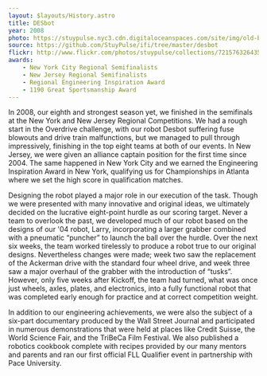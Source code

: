 ```yaml
---
layout: $layouts/History.astro
title: DESbot
year: 2008
photo: https://stuypulse.nyc3.cdn.digitaloceanspaces.com/site/img/old-bots/2008_DESbot.jpg
source: https://github.com/StuyPulse/ifi/tree/master/desbot
flickr: http://www.flickr.com/photos/stuypulse/collections/72157632643550497/
awards:
    - New York City Regional Semifinalists
    - New Jersey Regional Semifinalists
    - Regional Engineering Inspiration Award
    - 1190 Great Sportsmanship Award
---
```

In 2008, our eighth and strongest season yet, we finished in the semifinals at the New York and New Jersey Regional Competitions. We had a rough start in the Overdrive challenge, with our robot Desbot suffering fuse blowouts and drive train malfunctions, but we managed to pull through impressively, finishing in the top eight teams at both of our events. In New Jersey, we were given an alliance captain position for the first time since 2004. The same happened in New York City and we earned the Engineering Inspiration Award in New York, qualifying us for Championships in Atlanta where we set the high score in qualification matches.

 Designing the robot played a major role in our execution of the task. Though we were presented with many innovative and original ideas, we ultimately decided on the lucrative eight-point hurdle as our scoring target. Never a team to overlook the past, we developed much of our robot based on the designs of our '04 robot, Larry, incorporating a larger grabber combined with a pneumatic “puncher” to launch the ball over the hurdle. Over the next six weeks, the team worked tirelessly to produce a robot true to our original designs. Nevertheless changes were made; week two saw the replacement of the Ackerman drive with the standard four wheel drive, and week three saw a major overhaul of the grabber with the introduction of “tusks”. However, only five weeks after Kickoff, the team had turned, what was once just wheels, axles, plates, and electronics, into a fully functional robot that was completed early enough for practice and at correct competition weight.

 In addition to our engineering achievements, we were also the subject of a six-part documentary produced by the Wall Street Journal and participated in numerous demonstrations that were held at places like Credit Suisse, the World Science Fair, and the TriBeCa Film Festival. We also published a robotics cookbook complete with recipes provided by our many mentors and parents and ran our first official FLL Qualifier event in partnership with Pace University.
